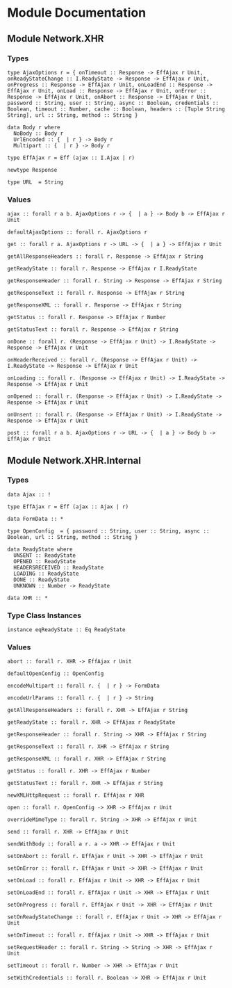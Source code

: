 # Module Documentation

## Module Network.XHR

### Types

    type AjaxOptions r = { onTimeout :: Response -> EffAjax r Unit, onReadyStateChange :: I.ReadyState -> Response -> EffAjax r Unit, onProgress :: Response -> EffAjax r Unit, onLoadEnd :: Response -> EffAjax r Unit, onLoad :: Response -> EffAjax r Unit, onError :: Response -> EffAjax r Unit, onAbort :: Response -> EffAjax r Unit, password :: String, user :: String, async :: Boolean, credentials :: Boolean, timeout :: Number, cache :: Boolean, headers :: [Tuple String String], url :: String, method :: String }

    data Body r where
      NoBody :: Body r
      UrlEncoded :: {  | r } -> Body r
      Multipart :: {  | r } -> Body r

    type EffAjax r = Eff (ajax :: I.Ajax | r)

    newtype Response

    type URL  = String


### Values

    ajax :: forall r a b. AjaxOptions r -> {  | a } -> Body b -> EffAjax r Unit

    defaultAjaxOptions :: forall r. AjaxOptions r

    get :: forall r a. AjaxOptions r -> URL -> {  | a } -> EffAjax r Unit

    getAllResponseHeaders :: forall r. Response -> EffAjax r String

    getReadyState :: forall r. Response -> EffAjax r I.ReadyState

    getResponseHeader :: forall r. String -> Response -> EffAjax r String

    getResponseText :: forall r. Response -> EffAjax r String

    getResponseXML :: forall r. Response -> EffAjax r String

    getStatus :: forall r. Response -> EffAjax r Number

    getStatusText :: forall r. Response -> EffAjax r String

    onDone :: forall r. (Response -> EffAjax r Unit) -> I.ReadyState -> Response -> EffAjax r Unit

    onHeaderReceived :: forall r. (Response -> EffAjax r Unit) -> I.ReadyState -> Response -> EffAjax r Unit

    onLoading :: forall r. (Response -> EffAjax r Unit) -> I.ReadyState -> Response -> EffAjax r Unit

    onOpened :: forall r. (Response -> EffAjax r Unit) -> I.ReadyState -> Response -> EffAjax r Unit

    onUnsent :: forall r. (Response -> EffAjax r Unit) -> I.ReadyState -> Response -> EffAjax r Unit

    post :: forall r a b. AjaxOptions r -> URL -> {  | a } -> Body b -> EffAjax r Unit


## Module Network.XHR.Internal

### Types

    data Ajax :: !

    type EffAjax r = Eff (ajax :: Ajax | r)

    data FormData :: *

    type OpenConfig  = { password :: String, user :: String, async :: Boolean, url :: String, method :: String }

    data ReadyState where
      UNSENT :: ReadyState
      OPENED :: ReadyState
      HEADERSRECEIVED :: ReadyState
      LOADING :: ReadyState
      DONE :: ReadyState
      UNKNOWN :: Number -> ReadyState

    data XHR :: *


### Type Class Instances

    instance eqReadyState :: Eq ReadyState


### Values

    abort :: forall r. XHR -> EffAjax r Unit

    defaultOpenConfig :: OpenConfig

    encodeMultipart :: forall r. {  | r } -> FormData

    encodeUrlParams :: forall r. {  | r } -> String

    getAllResponseHeaders :: forall r. XHR -> EffAjax r String

    getReadyState :: forall r. XHR -> EffAjax r ReadyState

    getResponseHeader :: forall r. String -> XHR -> EffAjax r String

    getResponseText :: forall r. XHR -> EffAjax r String

    getResponseXML :: forall r. XHR -> EffAjax r String

    getStatus :: forall r. XHR -> EffAjax r Number

    getStatusText :: forall r. XHR -> EffAjax r String

    newXMLHttpRequest :: forall r. EffAjax r XHR

    open :: forall r. OpenConfig -> XHR -> EffAjax r Unit

    overrideMimeType :: forall r. String -> XHR -> EffAjax r Unit

    send :: forall r. XHR -> EffAjax r Unit

    sendWithBody :: forall a r. a -> XHR -> EffAjax r Unit

    setOnAbort :: forall r. EffAjax r Unit -> XHR -> EffAjax r Unit

    setOnError :: forall r. EffAjax r Unit -> XHR -> EffAjax r Unit

    setOnLoad :: forall r. EffAjax r Unit -> XHR -> EffAjax r Unit

    setOnLoadEnd :: forall r. EffAjax r Unit -> XHR -> EffAjax r Unit

    setOnProgress :: forall r. EffAjax r Unit -> XHR -> EffAjax r Unit

    setOnReadyStateChange :: forall r. EffAjax r Unit -> XHR -> EffAjax r Unit

    setOnTimeout :: forall r. EffAjax r Unit -> XHR -> EffAjax r Unit

    setRequestHeader :: forall r. String -> String -> XHR -> EffAjax r Unit

    setTimeout :: forall r. Number -> XHR -> EffAjax r Unit

    setWithCredentials :: forall r. Boolean -> XHR -> EffAjax r Unit